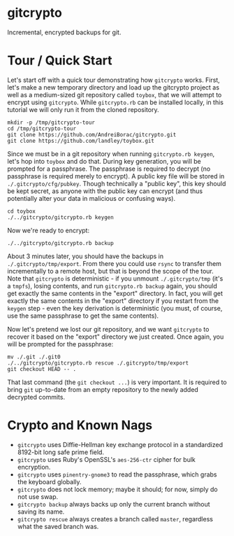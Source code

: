 # gitcrypto

Incremental, encrypted backups for git.

# Tour / Quick Start

Let's start off with a quick tour demonstrating how `gitcrypto` works. First, let's make a new temporary directory and load up the gitcrypto project as well as a medium-sized git repository called `toybox`, that we will attempt to encrypt using `gitcrypto`.  While `gitcrypto.rb` can be installed locally, in this tutorial we will only run it from the cloned repository.

```
mkdir -p /tmp/gitcrypto-tour
cd /tmp/gitcrypto-tour
git clone https://github.com/AndreiBorac/gitcrypto.git
git clone https://github.com/landley/toybox.git
```

Since we must be in a git repository when running `gitcrypto.rb keygen`, let's hop into `toybox` and do that. During key generation, you will be prompted for a passphrase. The passphrase is required to decrypt (no passphrase is required merely to encrypt). A public key file will be stored in `./.gitcrypto/cfg/pubkey`. Though technically a "public key", this key should be kept secret, as anyone with the public key can encrypt (and thus potentially alter your data in malicious or confusing ways).

```
cd toybox
./../gitcrypto/gitcrypto.rb keygen
```

Now we're ready to encrypt:

```
./../gitcrypto/gitcrypto.rb backup
```

About 3 minutes later, you should have the backups in `./.gitcrypto/tmp/export`. From there you could use `rsync` to transfer them incrementally to a remote host, but that is beyond the scope of the tour. Note that `gitcrypto` is deterministic - if you unmount `./.gitcrypto/tmp` (it's a `tmpfs`), losing contents, and run `gitcrypto.rb backup` again, you should get exactly the same contents in the "export" directory. In fact, you will get exactly the same contents in the "export" directory if you restart from the `keygen` step - even the key derivation is deterministic (you must, of course, use the same passphrase to get the same contents).

Now let's pretend we lost our git repository, and we want `gitcrypto` to recover it based on the "export" directory we just created. Once again, you will be prompted for the passphrase:

```
mv ./.git ./.git0
./../gitcrypto/gitcrypto.rb rescue ./.gitcrypto/tmp/export
git checkout HEAD -- .
```

That last command (the `git checkout ...`) is very important. It is required to bring `git` up-to-date from an empty repository to the newly added decrypted commits.

# Crypto and Known Nags

* `gitcrypto` uses Diffie-Hellman key exchange protocol in a standardized 8192-bit long safe prime field.
* `gitcrypto` uses Ruby's OpenSSL's `aes-256-ctr` cipher for bulk encryption.
* `gitcrypto` uses `pinentry-gnome3` to read the passphrase, which grabs the keyboard globally.
* `gitcrypto` does not lock memory; maybe it should; for now, simply do not use swap.
* `gitcrypto backup` always backs up only the current branch without saving its name.
* `gitcrypto rescue` always creates a branch called `master`, regardless what the saved branch was.
